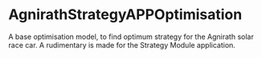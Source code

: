 # AgnirathStrategyAPPOptimisation
A base optimisation model, to find optimum strategy for the Agnirath solar race car. A rudimentary is made for the Strategy Module application.
